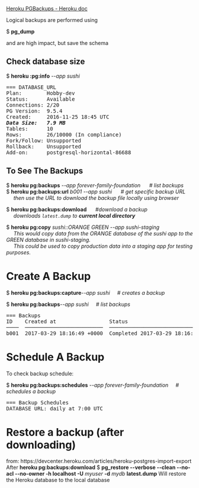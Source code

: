 [Heroku PGBackups - Heroku doc](https://devcenter.heroku.com/articles/heroku-postgres-backups)

Logical backups are performed using  

$ <b>pg_dump</b>  

and are high impact,  but save the schema


<h2>Check database size</h2>
$ <b>heroku :pg:info</b> <em>--app sushi</em>
<pre>
=== DATABASE_URL
Plan:        Hobby-dev
Status:      Available
Connections: 2/20
PG Version:  9.5.4
Created:     2016-11-25 18:45 UTC
<b><em>Data Size:   7.9 MB</em></b>
Tables:      10
Rows:        26/10000 (In compliance)
Fork/Follow: Unsupported
Rollback:    Unsupported
Add-on:      postgresql-horizontal-86688
</pre>

<h2>To See The Backups</h2>

$ <b>heroku pg:backups</b> <em>--app forever-family-foundation</em>  <em>&nbsp;&nbsp;&nbsp;&nbsp;&nbsp;# list backups</em>   
$ <b>heroku pg:backups:url</b> <em>b001 --app sushi</em> <em>&nbsp;&nbsp;&nbsp;&nbsp;&nbsp;# get specific backup URL</em>   
&nbsp;&nbsp;&nbsp;&nbsp;&nbsp;<em>then use the URL to download the backup file locally using browser</em>

$ <b>heroku pg:backups:download</b>    <em>&nbsp;&nbsp;&nbsp;&nbsp;&nbsp;#download a backup</em>   
&nbsp;&nbsp;&nbsp;&nbsp;&nbsp;<em>downloads `latest.dump` to <b>current local directory</b></em>  

$ <b>heroku pg:copy</b> <em>sushi::ORANGE GREEN --app sushi-staging</em>  
&nbsp;&nbsp;&nbsp;&nbsp;&nbsp;<em>This would copy data from the ORANGE database of the sushi app to the GREEN database in sushi-staging.   
&nbsp;&nbsp;&nbsp;&nbsp;&nbsp;This could be used to copy production data into a staging app for testing purposes.</em>


<h1>Create A Backup</h1>   

$ <b>heroku pg:backups:capture</b><em>--app sushi</em>&nbsp;&nbsp;&nbsp;&nbsp;&nbsp;<em># creates a backup</em> 

$ <b>heroku pg:backups</b><em>--app sushi</em>&nbsp;&nbsp;&nbsp;&nbsp;&nbsp;<em># list backups</em> 
<pre>
=== Backups
ID    Created at                 Status                               Size     Database
────  ─────────────────────────  ───────────────────────────────────  ───────  ────────
b001  2017-03-29 18:16:49 +0000  Completed 2017-03-29 18:16:51 +0000  20.11kB  DATABASE
</pre>

<h1>Schedule A Backup</h1>
To check backup schedule:  

$ <b>heroku pg:backups:schedules</b> <em>--app forever-family-foundation</em>&nbsp;&nbsp;&nbsp;&nbsp;&nbsp;<em># schedules a backup</em> 
<pre>
=== Backup Schedules
DATABASE_URL: daily at 7:00 UTC
</pre>

<h1>Restore a backup (after downloading)</h1>  
from: https://devcenter.heroku.com/articles/heroku-postgres-import-export  
After <b>heroku pg:backups:download</b>
$ <b>pg_restore --verbose --clean --no-acl --no-owner -h localhost -U</b> <em>myuser</em> <b>-d</b> <em>mydb</em> <b>latest.dump</b>  
Will restore the Heroku database to the local database

